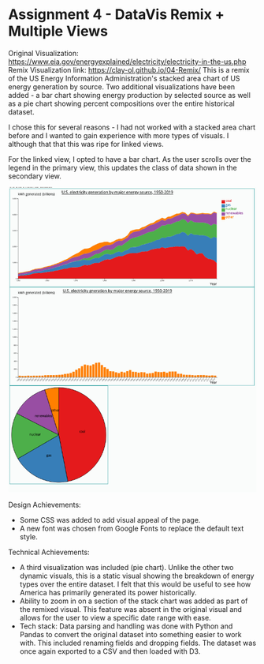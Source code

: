 Assignment 4 - DataVis Remix + Multiple Views
===

Original Visualization: https://www.eia.gov/energyexplained/electricity/electricity-in-the-us.php
Remix Visualization link: https://clay-ol.github.io/04-Remix/ 
  This is a remix of the US Energy Information Administration's stacked 
  area chart of US energy generation by source.
Two additional visualizations have been added - a bar chart showing energy production by selected source as well as a pie chart showing percent compositions over the entire historical dataset.

I chose this for several reasons - I had not worked with a stacked area chart before and I wanted to gain experience with more types of visuals. I although that that this was ripe for linked views. 

For the linked view, I opted to have a bar chart. As the user scrolls over the legend in the primary view, this updates the class of data shown in the secondary view.

![Visualization](img/visualization.png)


Design Achievements:
- Some CSS was added to add visual appeal of the page.
- A new font was chosen from Google Fonts to replace the default text style.

Technical Achievements:
- A third visualization was included (pie chart). Unlike the other two dynamic visuals, this is a static visual showing the breakdown of energy types over the entire dataset. I felt that this would be useful to see how America has primarily generated its power historically.
- Ability to zoom in on a section of the stack chart was added as part of the remixed visual. This feature was absent in the original visual and allows for the user to view a specific date range with ease.
- Tech stack: Data parsing and handling was done with Python and Pandas to convert the original dataset into something easier to work with. This included renaming fields and dropping fields. The dataset was once again exported to a CSV and then loaded with D3.
